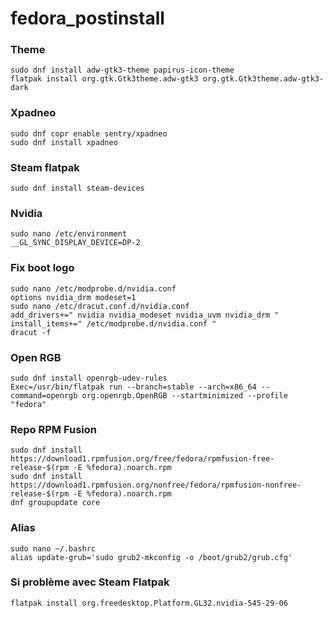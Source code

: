 # fedora_postinstall

### Theme
```
sudo dnf install adw-gtk3-theme papirus-icon-theme
flatpak install org.gtk.Gtk3theme.adw-gtk3 org.gtk.Gtk3theme.adw-gtk3-dark
```

### Xpadneo
```
sudo dnf copr enable sentry/xpadneo
sudo dnf install xpadneo
```
### Steam flatpak
```
sudo dnf install steam-devices
```

### Nvidia
```
sudo nano /etc/environment
__GL_SYNC_DISPLAY_DEVICE=DP-2
```
### Fix boot logo
```
sudo nano /etc/modprobe.d/nvidia.conf
options nvidia_drm modeset=1
sudo nano /etc/dracut.conf.d/nvidia.conf
add_drivers+=" nvidia nvidia_modeset nvidia_uvm nvidia_drm " install_items+=" /etc/modprobe.d/nvidia.conf "
dracut -f
```

### Open RGB
```
sudo dnf install openrgb-udev-rules
Exec=/usr/bin/flatpak run --branch=stable --arch=x86_64 --command=openrgb org.openrgb.OpenRGB --startminimized --profile "fedora"
```

### Repo RPM Fusion
```
sudo dnf install https://download1.rpmfusion.org/free/fedora/rpmfusion-free-release-$(rpm -E %fedora).noarch.rpm
sudo dnf install https://download1.rpmfusion.org/nonfree/fedora/rpmfusion-nonfree-release-$(rpm -E %fedora).noarch.rpm
dnf groupupdate core
```

### Alias
```
sudo nano ~/.bashrc
alias update-grub='sudo grub2-mkconfig -o /boot/grub2/grub.cfg'
```

### Si problème avec Steam Flatpak
```
flatpak install org.freedesktop.Platform.GL32.nvidia-545-29-06
```
